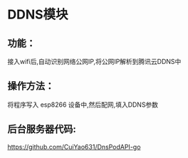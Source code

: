 ﻿# DDNS模块
## 功能：
  接入wifi后,自动识别网络公网IP,将公网IP解析到腾讯云DDNS中
## 操作方法：
  将程序写入 esp8266 设备中,然后配网,填入DDNS参数
## 后台服务器代码:
  https://github.com/CuiYao631/DnsPodAPI-go
